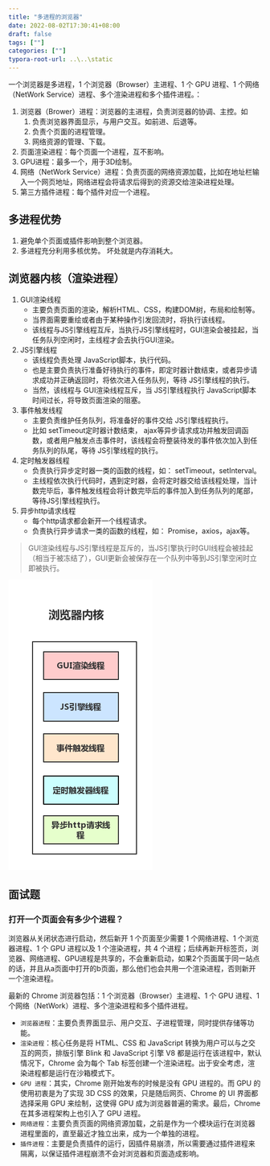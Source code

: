 ```yaml
---
title: "多进程的浏览器"
date: 2022-08-02T17:30:41+08:00
draft: false
tags: [""]
categories: [""]
typora-root-url: ..\..\static
---
```




一个浏览器是多进程，1 个浏览器（Browser）主进程、1 个 GPU 进程、1 个网络（NetWork Service）进程、多个渲染进程和多个插件进程。：
1. 浏览器（Brower）进程：浏览器的主进程，负责浏览器的协调、主控。如
    1. 负责浏览器界面显示，与用户交互。如前进、后退等。
    2. 负责个页面的进程管理。
    3. 网络资源的管理、下载。
2. 页面渲染进程：每个页面一个进程，互不影响。
3. GPU进程：最多一个，用于3D绘制。
4. 网络（NetWork Service）进程：负责⻚⾯的⽹络资源加载，比如在地址栏输入一个网页地址，网络进程会将请求后得到的资源交给渲染进程处理。
5. 第三方插件进程：每个插件对应一个进程。

## 多进程优势

1. 避免单个页面或插件影响到整个浏览器。
2. 多进程充分利用多核优势。
坏处就是内存消耗大。

## 浏览器内核（渲染进程）
1. GUI渲染线程
    - 主要负责页面的渲染，解析HTML、CSS，构建DOM树，布局和绘制等。
    - 当界面需要重绘或者由于某种操作引发回流时，将执行该线程。
    - 该线程与JS引擎线程互斥，当执行JS引擎线程时，GUI渲染会被挂起，当任务队列空闲时，主线程才会去执行GUI渲染。
2. JS引擎线程
    - 该线程负责处理 JavaScript脚本，执行代码。
    - 也是主要负责执行准备好待执行的事件，即定时器计数结束，或者异步请求成功并正确返回时，将依次进入任务队列，等待 JS引擎线程的执行。
    - 当然，该线程与 GUI渲染线程互斥，当 JS引擎线程执行 JavaScript脚本时间过长，将导致页面渲染的阻塞。
3. 事件触发线程
    - 主要负责维护任务队列，将准备好的事件交给 JS引擎线程执行。
    - 比如 setTimeout定时器计数结束， ajax等异步请求成功并触发回调函数，或者用户触发点击事件时，该线程会将整装待发的事件依次加入到任务队列的队尾，等待 JS引擎线程的执行。
4. 定时触发器线程
    - 负责执行异步定时器一类的函数的线程，如： setTimeout，setInterval。
    - 主线程依次执行代码时，遇到定时器，会将定时器交给该线程处理，当计数完毕后，事件触发线程会将计数完毕后的事件加入到任务队列的尾部，等待JS引擎线程执行。
5. 异步http请求线程
    - 每个http请求都会新开一个线程请求。
    - 负责执行异步请求一类的函数的线程，如： Promise，axios，ajax等。

> GUI渲染线程与JS引擎线程是互斥的，当JS引擎执行时GUI线程会被挂起（相当于被冻结了），GUI更新会被保存在一个队列中等到JS引擎空闲时立即被执行。

![image](/images/1460000012925880.png) 



## 面试题

### 打开一个页面会有多少个进程？

浏览器从关闭状态进行启动，然后新开 1 个页面至少需要 1 个网络进程、1 个浏览器进程、1 个 GPU 进程以及 1 个渲染进程，共 4 个进程；后续再新开标签页，浏览器、网络进程、GPU进程是共享的，不会重新启动，如果2个页面属于同一站点的话，并且从a页面中打开的b页面，那么他们也会共用一个渲染进程，否则新开一个渲染进程。

最新的 Chrome 浏览器包括：1 个浏览器（Browser）主进程、1 个 GPU 进程、1 个网络（NetWork）进程、多个渲染进程和多个插件进程。

- `浏览器进程`：主要负责界面显示、用户交互、子进程管理，同时提供存储等功能。
- `渲染进程`：核心任务是将 HTML、CSS 和 JavaScript 转换为用户可以与之交互的网页，排版引擎 Blink 和 JavaScript 引擎 V8 都是运行在该进程中，默认情况下，Chrome 会为每个 Tab 标签创建一个渲染进程。出于安全考虑，渲染进程都是运行在沙箱模式下。
- `GPU 进程`：其实，Chrome 刚开始发布的时候是没有 GPU 进程的。而 GPU 的使用初衷是为了实现 3D CSS 的效果，只是随后网页、Chrome 的 UI 界面都选择采用 GPU 来绘制，这使得 GPU 成为浏览器普遍的需求。最后，Chrome 在其多进程架构上也引入了 GPU 进程。
- `网络进程`：主要负责页面的网络资源加载，之前是作为一个模块运行在浏览器进程里面的，直至最近才独立出来，成为一个单独的进程。
- `插件进程`：主要是负责插件的运行，因插件易崩溃，所以需要通过插件进程来隔离，以保证插件进程崩溃不会对浏览器和页面造成影响。